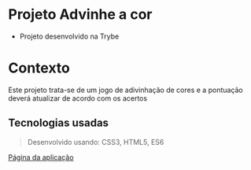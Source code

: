 # Projeto Advinhe a cor

- Projeto desenvolvido na Trybe

#  Contexto
Este projeto trata-se de um jogo de adivinhação de cores e a pontuação deverá atualizar de acordo com os acertos

##  Tecnologias usadas

> Desenvolvido usando: CSS3, HTML5, ES6

[Página da aplicação](https://ronaferr.github.io/project-color-guess/)

